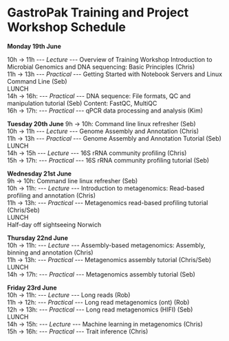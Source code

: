 # **GastroPak Training and Project Workshop Schedule**  

**Monday  19th June**

10h → 11h --- *Lecture* --- Overview of Training Workshop
Introduction to Microbial Genomics and DNA sequencing: Basic Principles (Chris)  
11h → 13h --- *Practical* --- Getting Started with Notebook Servers and Linux Command Line (Seb)  
LUNCH  
14h → 16h: --- *Practical* --- DNA sequence: File formats, QC and manipulation tutorial (Seb) Content: FastQC, MultiQC  
16h → 17h: --- *Practical* --- qPCR data processing and analysis (Kim)  

**Tuesday 20th June**
9h -> 10h: Command line linux refresher (Seb)  
10h → 11h --- *Lecture* --- Genome Assembly and Annotation (Chris)  
11h → 13h --- *Practical* --- Genome Assembly and Annotation Tutorial (Seb)  
LUNCH  
14h → 15h --- *Lecture* --- 16S rRNA community profiling (Chris)  
15h → 17h: --- *Practical* --- 16S rRNA community profiling tutorial (Seb)  

**Wednesday 21st June**  
9h -> 10h: Command line linux refresher (Seb)  
10h → 11h: --- *Lecture* --- Introduction to metagenomics: Read-based profiling and annotation (Chris)  
11h → 13h: --- *Practical* --- Metagenomics read-based profiling tutorial (Chris/Seb)  
LUNCH  
Half-day off sightseeing Norwich  

**Thursday 22nd June**  
10h → 11h: --- *Lecture* --- Assembly-based metagenomics: Assembly, binning and annotation (Chris)  
11h → 13h: --- *Practical* --- Metagenomics assembly tutorial (Chris/Seb)  
LUNCH  
14h → 17h: --- *Practical* --- Metagenomics assembly tutorial (Seb)  

**Friday 23rd June**  
10h → 11h: --- *Lecture* --- Long reads (Rob)  
11h → 12h: --- *Practical* --- Long read metagenomics (ont) (Rob)  
12h → 13h: --- *Practical* --- Long read metagenomics (HIFI) (Seb)  
LUNCH  
14h → 15h: --- *Lecture* --- Machine learning in metagenomics (Chris)  
15h → 16h: --- *Practical* --- Trait inference (Chris)  
